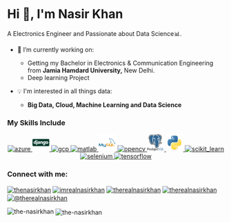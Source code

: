 
<h1 align="left">Hi 👋, I'm Nasir Khan</h1>

A Electronics Engineer and Passionate about Data Science:bar_chart:.

- 🔭 I’m currently working on:
	-  Getting my Bachelor in Electronics & Communication Engineering from **Jamia Hamdard University,** New Delhi.
	-  Deep learning Project

- :bulb: I'm interested in all things data:
  - **Big Data, Cloud, Machine Learning and Data Science**


### My Skills Include


<p align="center">
<a href="https://azure.microsoft.com/en-in/" target="_blank"> <img src="https://www.vectorlogo.zone/logos/microsoft_azure/microsoft_azure-icon.svg" alt="azure" width="40" height="40"/> </a>
<a href="https://www.djangoproject.com/" target="_blank"> <img src="https://raw.githubusercontent.com/devicons/devicon/master/icons/django/django-original.svg" alt="django" width="40" height="40"/> </a> 
<a href="https://cloud.google.com" target="_blank"> <img src="https://www.vectorlogo.zone/logos/google_cloud/google_cloud-icon.svg" alt="gcp" width="40" height="40"/> </a> 
<a href="https://www.mathworks.com/" target="_blank"> <img src="https://upload.wikimedia.org/wikipedia/commons/2/21/Matlab_Logo.png" alt="matlab" width="40" height="40"/> </a> 
<a href="https://www.mysql.com/" target="_blank"> <img src="https://raw.githubusercontent.com/devicons/devicon/master/icons/mysql/mysql-original-wordmark.svg" alt="mysql" width="40" height="40"/> </a> 
<a href="https://opencv.org/" target="_blank"> <img src="https://www.vectorlogo.zone/logos/opencv/opencv-icon.svg" alt="opencv" width="40" height="40"/> </a> 
<a href="https://www.postgresql.org" target="_blank"> <img src="https://raw.githubusercontent.com/devicons/devicon/master/icons/postgresql/postgresql-original-wordmark.svg" alt="postgresql" width="40" height="40"/> </a> 
<a href="https://www.python.org" target="_blank"> <img src="https://raw.githubusercontent.com/devicons/devicon/master/icons/python/python-original.svg" alt="python" width="40" height="40"/> </a> 
<a href="https://scikit-learn.org/" target="_blank"> <img src="https://upload.wikimedia.org/wikipedia/commons/0/05/Scikit_learn_logo_small.svg" alt="scikit_learn" width="40" height="40"/> </a> 
<a href="https://www.selenium.dev" target="_blank"> <img src="https://raw.githubusercontent.com/detain/svg-logos/780f25886640cef088af994181646db2f6b1a3f8/svg/selenium-logo.svg" alt="selenium" width="40" height="40"/> </a> 
<a href="https://www.tensorflow.org" target="_blank"> <img src="https://www.vectorlogo.zone/logos/tensorflow/tensorflow-icon.svg" alt="tensorflow" width="40" height="40"/> </a> </p>

<h3 align="left">Connect with me:</h3>
<p align="left">
  
 <a href="https://linkedin.com/in/thenasirkhan" target="blank"><img align="center" src="https://raw.githubusercontent.com/rahuldkjain/github-profile-readme-generator/master/src/images/icons/Social/linked-in-alt.svg" alt="thenasirkhan" height="30" width="40" /></a>
<a href="https://twitter.com/imrealnasirkhan" target="blank"><img align="center" src="https://raw.githubusercontent.com/rahuldkjain/github-profile-readme-generator/master/src/images/icons/Social/twitter.svg" alt="imrealnasirkhan" height="30" width="40" /></a>
<a href="https://kaggle.com/therealnasirkhan" target="blank"><img align="center" src="https://raw.githubusercontent.com/rahuldkjain/github-profile-readme-generator/master/src/images/icons/Social/kaggle.svg" alt="therealnasirkhan" height="30" width="40" /></a>
<a href="https://instagram.com/therealnasirkhan" target="blank"><img align="center" src="https://raw.githubusercontent.com/rahuldkjain/github-profile-readme-generator/master/src/images/icons/Social/instagram.svg" alt="therealnasirkhan" height="30" width="40" /></a>
<a href="https://medium.com/@therealnasirkhan" target="blank"><img align="center" src="https://raw.githubusercontent.com/rahuldkjain/github-profile-readme-generator/master/src/images/icons/Social/medium.svg" alt="@therealnasirkhan" height="30" width="40" /></a>
  
  
 
  
  
 <p><img align="left" src="https://github-readme-stats.vercel.app/api/top-langs?username=the-nasirkhan&show_icons=true&locale=en&layout=compact" alt="the-nasirkhan" /></p>

<p>&nbsp;<img align="center" src="https://github-readme-stats.vercel.app/api?username=the-nasirkhan&show_icons=true&locale=en" alt="the-nasirkhan" /></p>

</p>


<!-- **What I Do In Spare Time**

 <img src=https://github.com/Amchuz/Amchuz/blob/master/animeicon.gif width="110" height="100"> | 
| :---: |
| <b>Anime</b> | -->

